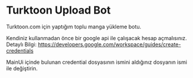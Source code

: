
# Turktoon Upload Bot

Turktoon.com için yaptığım toplu manga yükleme botu.

Kendiniz kullanmadan önce bir google api ile çalışacak hesap açmalısınız.
Detaylı Bilgi: https://developers.google.com/workspace/guides/create-credentials

MainUi içinde bulunan credential dosyasının ismini aldığınız dosyanın ismi ile değiştirin.
